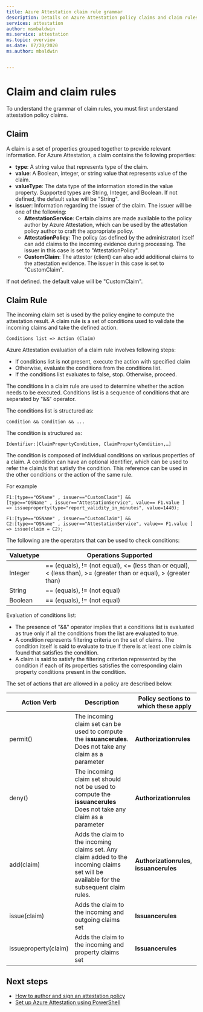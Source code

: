 ```yaml
---
title: Azure Attestation claim rule grammar
description: Details on Azure Attestation policy claims and claim rules.
services: attestation
author: msmbaldwin
ms.service: attestation
ms.topic: overview
ms.date: 07/20/2020
ms.author: mbaldwin


---
```

# Claim and claim rules

To understand the grammar of claim rules, you must first understand attestation policy claims.

## Claim

A claim is a set of properties grouped together to provide relevant information. For Azure Attestation, a claim contains the following properties:

- **type**: A string value that represents type of the claim.
- **value**: A Boolean, integer, or string value that represents value of the claim.
- **valueType**: The data type of  the information stored in the value property. Supported types are String, Integer, and Boolean. If not defined, the default value will be "String".
- **issuer**: Information regarding the issuer of the claim. The issuer will be one of the following:
  - **AttestationService**: Certain claims are made available to the policy author by Azure Attestation, which can be used by the attestation policy author to craft the appropriate policy.
  - **AttestationPolicy**: The policy (as defined by the administrator) itself can add claims to the incoming evidence during processing. The issuer in this case is set to "AttestationPolicy".
  - **CustomClaim**: The attestor (client) can also add additional claims to the attestation evidence. The issuer in this case is set to "CustomClaim".

If not defined. the default value will be "CustomClaim".

## Claim Rule

The incoming claim set is used by the policy engine to compute the attestation result. A claim rule is a set of conditions used to validate the incoming claims and take the defined action.

```
Conditions list => Action (Claim)
```

Azure Attestation evaluation of a claim rule involves following steps:

- If conditions list is not present, execute the action with specified claim 
- Otherwise, evaluate the conditions from the conditions list.
- If the conditions list evaluates to false, stop. Otherwise, proceed.

The conditions in a claim rule are used to determine whether the action needs to be executed. Conditions list is a sequence of conditions that are separated by "&&" operator.

The conditions list is structured as:

```
Condition && Condition && ...
```

The condition is structured as:

```
Identifier:[ClaimPropertyCondition, ClaimPropertyCondition,…]
```

The condition is composed of individual conditions on various properties of a claim. A condition can have an optional identifier, which can be used to refer the claim/s that satisfy the condition. This reference can be used in the other conditions or the action of the same rule.

For example

```
F1:[type=="OSName" , issuer=="CustomClaim"] && 
[type=="OSName" , issuer=="AttestationService", value== F1.value ] 
=> issueproperty(type="report_validity_in_minutes", value=1440);

F1:[type=="OSName" , issuer=="CustomClaim"] && 
C2:[type=="OSName" , issuer=="AttestationService", value== F1.value ] 
=> issue(claim = C2);
```

The following are the operators that can be used to check conditions:

| Valuetype | Operations Supported |
|--|--|
| Integer | == (equals), != (not equal), <= (less than or equal), < (less than), >= (greater than or equal), > (greater than) |
| String | == (equals), != (not equal) |
| Boolean | == (equals), != (not equal) |

Evaluation of conditions list:

- The presence of "&&" operator implies that a conditions list is evaluated as true only if all the conditions from the list are evaluated to true.
- A condition represents filtering criteria on the set of claims. The condition itself is said to evaluate to true if there is at least one claim is found that satisfies the condition.
- A claim is said to satisfy the filtering criterion represented by the condition if each of its properties satisfies the corresponding claim property conditions present in the condition.  

The set of actions that are allowed in a policy are described below.

| Action Verb | Description | Policy sections to which these apply |
|--|--|--|
| permit() | The incoming claim set can be used to compute the **issuancerules**. Does not take any claim as a parameter | **Authorizationrules** |
| deny() | The incoming claim set should not be used to compute the **issuancerules** Does not take any claim as a parameter | **Authorizationrules** |
| add(claim) | Adds the claim to the incoming claims set. Any claim added to the incoming claims set will be available for the subsequent claim rules. |**Authorizationrules**, **issuancerules** |
| issue(claim) | Adds the claim to the incoming and outgoing claims set | **Issuancerules** |
| issueproperty(claim) | Adds the claim to the incoming and property claims set | **Issuancerules**

## Next steps

- [How to author and sign an attestation policy](author-sign-policy.md)
- [Set up Azure Attestation using PowerShell](quickstart-powershell.md)

